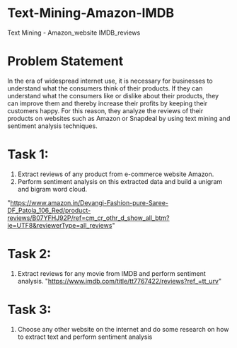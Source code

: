 # Text-Mining-Amazon-IMDB
Text Mining - Amazon_website IMDB_reviews

# Problem Statement 
In the era of widespread internet use, it is necessary for businesses to understand what the consumers think of their products. If they can understand what the consumers like or dislike about their products, they can improve them and thereby increase their profits by keeping their customers happy. For this reason, they analyze the reviews of their products on websites such as Amazon or Snapdeal by using text mining and sentiment analysis techniques. 

# Task 1:
1.	Extract reviews of any product from e-commerce website Amazon.
2.	Perform sentiment analysis on this extracted data and build a unigram and bigram word cloud. 

"https://www.amazon.in/Devangi-Fashion-pure-Saree-DF_Patola_106_Red/product-reviews/B07YFHJ92P/ref=cm_cr_othr_d_show_all_btm?ie=UTF8&reviewerType=all_reviews"


# Task 2:
1.	Extract reviews for any movie from IMDB and perform sentiment analysis.
 "https://www.imdb.com/title/tt7767422/reviews?ref_=tt_urv"

# Task 3: 
1.	Choose any other website on the internet and do some research on how to extract text and perform sentiment analysis



